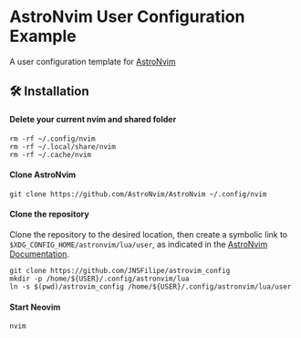 # AstroNvim User Configuration Example

A user configuration template for [AstroNvim](https://github.com/AstroNvim/AstroNvim)

## 🛠️ Installation

#### Delete your current nvim and shared folder

```shell
rm -rf ~/.config/nvim
rm -rf ~/.local/share/nvim
rm -rf ~/.cache/nvim
```

#### Clone AstroNvim

```shell
git clone https://github.com/AstroNvim/AstroNvim ~/.config/nvim
```

#### Clone the repository

Clone the repository to the desired location, then create a symbolic link to `$XDG_CONFIG_HOME/astronvim/lua/user`, as indicated in the [AstroNvim Documentation](https://astronvim.com/Configuration/manage_user_config#setting-up-a-user-configuration).

```shell
git clone https://github.com/JNSFilipe/astrovim_config
mkdir -p /home/${USER}/.config/astronvim/lua
ln -s $(pwd)/astrovim_config /home/${USER}/.config/astronvim/lua/user
```

#### Start Neovim

```shell
nvim
```
